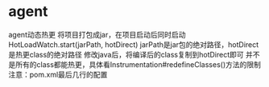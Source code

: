 # agent
agent动态热更
将项目打包成jar，在项目启动后同时启动HotLoadWatch.start(jarPath, hotDirect)
jarPath是jar包的绝对路径，hotDirect是热更class的绝对路径
修改java后，将编译后的class复制到hotDirect即可
并不是所有的class都能热更，具体看Instrumentation#redefineClasses()方法的限制
注意：pom.xml最后几行的配置
